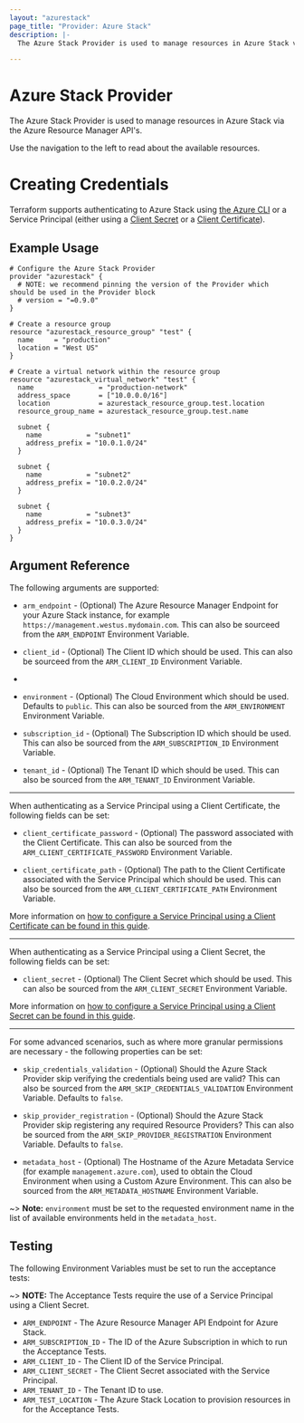 ```yaml
---
layout: "azurestack"
page_title: "Provider: Azure Stack"
description: |-
  The Azure Stack Provider is used to manage resources in Azure Stack via the Azure Resource Manager API's.

---
```


# Azure Stack Provider

The Azure Stack Provider is used to manage resources in Azure Stack via the Azure Resource Manager API's.

Use the navigation to the left to read about the available resources.

# Creating Credentials

Terraform supports authenticating to Azure Stack using [the Azure CLI](guides/azure_cli.html) or a Service Principal (either using a [Client Secret](guides/service_principal_client_secret.html) or a [Client Certificate](guides/service_principal_client_certificate.html)).

## Example Usage

```hcl
# Configure the Azure Stack Provider
provider "azurestack" {
  # NOTE: we recommend pinning the version of the Provider which should be used in the Provider block
  # version = "=0.9.0"
}

# Create a resource group
resource "azurestack_resource_group" "test" {
  name     = "production"
  location = "West US"
}

# Create a virtual network within the resource group
resource "azurestack_virtual_network" "test" {
  name                = "production-network"
  address_space       = ["10.0.0.0/16"]
  location            = azurestack_resource_group.test.location
  resource_group_name = azurestack_resource_group.test.name

  subnet {
    name           = "subnet1"
    address_prefix = "10.0.1.0/24"
  }

  subnet {
    name           = "subnet2"
    address_prefix = "10.0.2.0/24"
  }

  subnet {
    name           = "subnet3"
    address_prefix = "10.0.3.0/24"
  }
}
```

## Argument Reference

The following arguments are supported:

* `arm_endpoint` - (Optional) The Azure Resource Manager Endpoint for your Azure Stack instance, for example `https://management.westus.mydomain.com`. This can also be sourceed from the `ARM_ENDPOINT` Environment Variable.

* `client_id` - (Optional) The Client ID which should be used. This can also be sourceed from the `ARM_CLIENT_ID` Environment Variable.
* 
* `environment` - (Optional) The Cloud Environment which should be used. Defaults to `public`. This can also be sourced from the `ARM_ENVIRONMENT` Environment Variable.

* `subscription_id` - (Optional) The Subscription ID which should be used. This can also be sourced from the `ARM_SUBSCRIPTION_ID` Environment Variable.

* `tenant_id` - (Optional) The Tenant ID which should be used. This can also be sourced from the `ARM_TENANT_ID` Environment Variable.

---

When authenticating as a Service Principal using a Client Certificate, the following fields can be set:

* `client_certificate_password` - (Optional) The password associated with the Client Certificate. This can also be sourced from the `ARM_CLIENT_CERTIFICATE_PASSWORD` Environment Variable.

* `client_certificate_path` - (Optional) The path to the Client Certificate associated with the Service Principal which should be used. This can also be sourced from the `ARM_CLIENT_CERTIFICATE_PATH` Environment Variable.

More information on [how to configure a Service Principal using a Client Certificate can be found in this guide](guides/service_principal_client_certificate.html).

---

When authenticating as a Service Principal using a Client Secret, the following fields can be set:

* `client_secret` - (Optional) The Client Secret which should be used. This can also be sourced from the `ARM_CLIENT_SECRET` Environment Variable.

More information on [how to configure a Service Principal using a Client Secret can be found in this guide](guides/service_principal_client_secret.html).

---

For some advanced scenarios, such as where more granular permissions are necessary - the following properties can be set:

* `skip_credentials_validation` - (Optional) Should the Azure Stack Provider skip verifying the credentials being used are valid? This can also be sourced from the `ARM_SKIP_CREDENTIALS_VALIDATION` Environment Variable. Defaults to `false`.

* `skip_provider_registration` - (Optional) Should the Azure Stack Provider skip registering any required Resource Providers? This can also be sourced from the `ARM_SKIP_PROVIDER_REGISTRATION` Environment Variable. Defaults to `false`.

* `metadata_host` - (Optional) The Hostname of the Azure Metadata Service (for example `management.azure.com`), used to obtain the Cloud Environment when using a Custom Azure Environment. This can also be sourced from the `ARM_METADATA_HOSTNAME` Environment Variable.

~> **Note:** `environment` must be set to the requested environment name in the list of available environments held in the `metadata_host`.


## Testing

The following Environment Variables must be set to run the acceptance tests:

~> **NOTE:** The Acceptance Tests require the use of a Service Principal using a Client Secret.

* `ARM_ENDPOINT` - The Azure Resource Manager API Endpoint for Azure Stack.
* `ARM_SUBSCRIPTION_ID` - The ID of the Azure Subscription in which to run the Acceptance Tests.
* `ARM_CLIENT_ID` - The Client ID of the Service Principal.
* `ARM_CLIENT_SECRET` - The Client Secret associated with the Service Principal.
* `ARM_TENANT_ID` - The Tenant ID to use.
* `ARM_TEST_LOCATION` - The Azure Stack Location to provision resources in for the Acceptance Tests.
